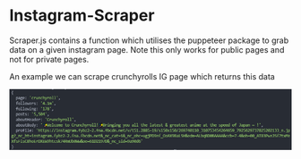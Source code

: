 # Instagram-Scraper

Scraper.js contains a function which utilises the puppeteer package to grab data on a given instagram page. 
Note this only works for public pages and not for private pages.

An example we can scrape crunchyrolls IG page which returns this data


![image](exampleLog.PNG)